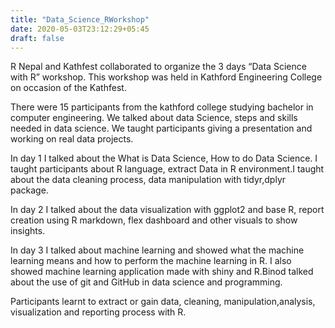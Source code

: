 ```yaml
---
title: "Data_Science_RWorkshop"
date: 2020-05-03T23:12:29+05:45
draft: false
---
```


R Nepal and Kathfest collaborated to organize the 3 days “Data Science with R” workshop. This workshop was held in Kathford Engineering College on occasion of the Kathfest.

 There were 15 participants from the kathford college studying bachelor in computer engineering. We talked about data Science, steps and skills needed in data science. We taught participants giving a presentation and working on real data projects.

In day 1 I talked about the What is Data Science, How to do Data Science. I taught participants about R language, extract Data in R environment.I taught about the data cleaning process, data manipulation with tidyr,dplyr package.

In day 2 I talked about the data visualization with ggplot2 and base R, report creation using R markdown, flex dashboard and other visuals to show insights.



In day 3 I talked about machine learning and showed what the machine learning means and how to perform the machine learning in R. I also showed machine learning application made with shiny and R.Binod talked about the use of git and GitHub in data science and programming.

Participants learnt to extract or gain data, cleaning, manipulation,analysis, visualization and reporting process with R.